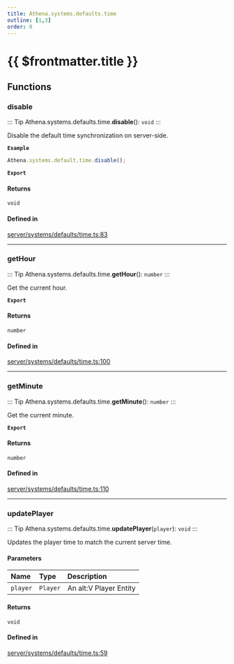 ```yaml
---
title: Athena.systems.defaults.time
outline: [1,3]
order: 0
---
```


# {{ $frontmatter.title }}


## Functions

### disable

::: Tip
Athena.systems.defaults.time.**disable**(): `void`
:::

Disable the default time synchronization on server-side.

**`Example`**

```ts
Athena.systems.default.time.disable();
```

**`Export`**

#### Returns

`void`

#### Defined in

[server/systems/defaults/time.ts:83](https://github.com/Stuyk/altv-athena/blob/6013452/src/core/server/systems/defaults/time.ts#L83)

___

### getHour

::: Tip
Athena.systems.defaults.time.**getHour**(): `number`
:::

Get the current hour.

**`Export`**

#### Returns

`number`

#### Defined in

[server/systems/defaults/time.ts:100](https://github.com/Stuyk/altv-athena/blob/6013452/src/core/server/systems/defaults/time.ts#L100)

___

### getMinute

::: Tip
Athena.systems.defaults.time.**getMinute**(): `number`
:::

Get the current minute.

**`Export`**

#### Returns

`number`

#### Defined in

[server/systems/defaults/time.ts:110](https://github.com/Stuyk/altv-athena/blob/6013452/src/core/server/systems/defaults/time.ts#L110)

___

### updatePlayer

::: Tip
Athena.systems.defaults.time.**updatePlayer**(`player`): `void`
:::

Updates the player time to match the current server time.

#### Parameters

| Name | Type | Description |
| :------ | :------ | :------ |
| `player` | `Player` | An alt:V Player Entity |

#### Returns

`void`

#### Defined in

[server/systems/defaults/time.ts:59](https://github.com/Stuyk/altv-athena/blob/6013452/src/core/server/systems/defaults/time.ts#L59)
